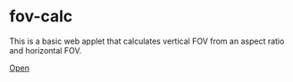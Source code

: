 fov-calc
========
This is a basic web applet that calculates vertical FOV from an aspect ratio and horizontal FOV.

[Open](http://themetalmuncher.github.io/fov-calc/)
